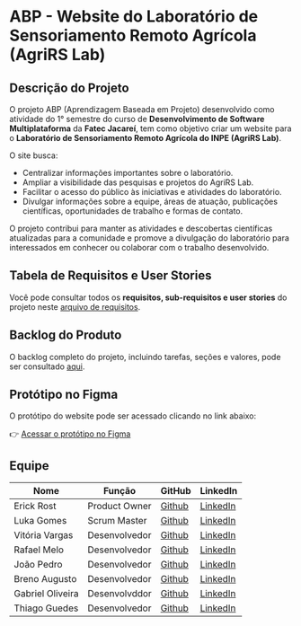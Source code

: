 # ABP - Website do Laboratório de Sensoriamento Remoto Agrícola (AgriRS Lab)

## Descrição do Projeto
O projeto ABP (Aprendizagem Baseada em Projeto) desenvolvido como atividade do 1° semestre do curso de **Desenvolvimento de Software Multiplataforma** da **Fatec Jacareí**, tem como objetivo criar um website para o **Laboratório de Sensoriamento Remoto Agrícola do INPE (AgriRS Lab)**.  

O site busca:

- Centralizar informações importantes sobre o laboratório.
- Ampliar a visibilidade das pesquisas e projetos do AgriRS Lab.
- Facilitar o acesso do público às iniciativas e atividades do laboratório.
- Divulgar informações sobre a equipe, áreas de atuação, publicações científicas, oportunidades de trabalho e formas de contato.

O projeto contribui para manter as atividades e descobertas científicas atualizadas para a comunidade e promove a divulgação do laboratório para interessados em conhecer ou colaborar com o trabalho desenvolvido.

## Tabela de Requisitos e User Stories

Você pode consultar todos os **requisitos, sub-requisitos e user stories** do projeto neste [arquivo de requisitos](./documentação/requisitos.md).


## Backlog do Produto

O backlog completo do projeto, incluindo tarefas, seções e valores, pode ser consultado [aqui](./documentação/backlog-produto.md).


## Protótipo no Figma

O protótipo do website pode ser acessado clicando no link abaixo:  

👉 [Acessar o protótipo no Figma](https://www.figma.com/design/K23V3Avem7YWoJbB8BKE7U/ABP---AgriRSLab?node-id=0-1&m=dev&t=rt6k9meCGb6z5Qwn-1)


## Equipe

| Nome | Função | GitHub | LinkedIn |
|------|--------|--------|----------|
| Erick Rost | Product Owner | [Github](https://github.com/erickrost) | [LinkedIn](https://www.linkedin.com/in/erick-rost/) |
| Luka Gomes | Scrum Master | [Github](https://github.com/LukaGomes) | [LinkedIn](https://www.linkedin.com/in/luka-gomes-de-souza-chaves-12b68718a/) |
| Vitória Vargas | Desenvolvedor | [Github](https://github.com/vitvargas) | [LinkedIn](http://www.linkedin.com/in/vit%C3%B3ria-barbara-vargas-9b920b351) |
| Rafael Melo | Desenvolvedor | [Github](https://github.com/RafaelPMR) | [LinkedIn](https://www.linkedin.com/in/rafael-prado-de-melo-raimundo-55a150144?utm_source=share&utm_campaign=share_via&utm_content=profile&utm_medium=ios_app) |
| João Pedro | Desenvolvedor | [Github](https://github.com/JoaoPedroLuvisariSeveriano) | [LinkedIn](https://www.linkedin.com/in/jo%C3%A3o-pedro-luvisari-severiano-bb1aa9303/) |
| Breno Augusto | Desenvolvedor | [Github](https://github.com/brenoasj) | [LinkedIn](https://www.linkedin.com/in/brenoaugusto1910?utm_source=share&utm_campaign=share_via&utm_content=profile&utm_medium=android_app) |
| Gabriel Oliveira | Desenvolvddor  | [Github](https://github.com/GabrielOlsa) | [LinkedIn]() |
| Thiago Guedes | Desenvolvedor | [Github](https://github.com/GabrielOlsa) | [LinkedIn]() |
